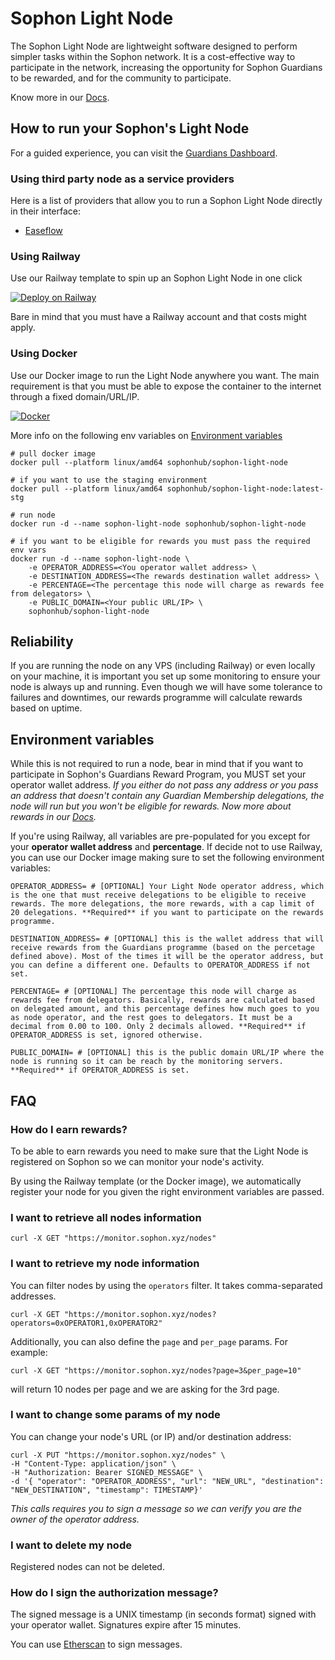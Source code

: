 
# Sophon Light Node

The Sophon Light Node are lightweight software designed to perform simpler tasks within the Sophon network. It is a cost-effective way to participate in the network, increasing the opportunity for Sophon Guardians to be rewarded, and for the community to participate.

Know more in our [Docs](https://docs.sophon.xyz/sophon/sophon-guardians-and-nodes/sophon-nodes).

## How to run your Sophon's Light Node

For a guided experience, you can visit the [Guardians Dashboard](https://guardian.sophon.xyz).

### Using third party node as a service providers

Here is a list of providers that allow you to run a Sophon Light Node directly in their interface:
- [Easeflow](https://easeflow.io)

### Using Railway

Use our Railway template to spin up an Sophon Light Node in one click

[![Deploy on Railway](https://railway.app/button.svg)](https://railway.app/template/wEhaxi?referralCode=qB-i6S)

Bare in mind that you must have a Railway account and that costs might apply.

### Using Docker

Use our Docker image to run the Light Node anywhere you want. The main requirement is that you must be able to expose the container to the internet through a fixed domain/URL/IP.

[![Docker](https://cdn.icon-icons.com/icons2/2530/PNG/128/dockerhub_button_icon_151899.png)](https://hub.docker.com/r/sophonhub/sophon-light-node)

More info on the following env variables on [Environment variables](#environment-variables)

```
# pull docker image
docker pull --platform linux/amd64 sophonhub/sophon-light-node

# if you want to use the staging environment
docker pull --platform linux/amd64 sophonhub/sophon-light-node:latest-stg

# run node
docker run -d --name sophon-light-node sophonhub/sophon-light-node

# if you want to be eligible for rewards you must pass the required env vars
docker run -d --name sophon-light-node \
    -e OPERATOR_ADDRESS=<You operator wallet address> \
    -e DESTINATION_ADDRESS=<The rewards destination wallet address> \
    -e PERCENTAGE=<The percentage this node will charge as rewards fee from delegators> \
    -e PUBLIC_DOMAIN=<Your public URL/IP> \
    sophonhub/sophon-light-node
```

## Reliability
If you are running the node on any VPS (including Railway) or even locally on your machine, it is important you set up some monitoring to ensure your node is always up and running. Even though we will have some tolerance to failures and downtimes, our rewards programme will calculate rewards based on uptime.

## Environment variables

While this is not required to run a node, bear in mind that if you want to participate in Sophon's Guardians Reward Program, you MUST set your operator wallet address. *If you either do not pass any address or you pass an address that doesn't contain any Guardian Membership delegations, the node will run but you won't be eligible for rewards. Now more about rewards in our [Docs](https://docs.sophon.xyz/sophon/sophon-guardians-and-nodes/node-rewards).*

If you're using Railway, all variables are pre-populated for you except for your **operator wallet address** and **percentage**. 
If decide not to use Railway, you can use our Docker image making sure to set the following environment variables:
```
OPERATOR_ADDRESS= # [OPTIONAL] Your Light Node operator address, which is the one that must receive delegations to be eligible to receive rewards. The more delegations, the more rewards, with a cap limit of 20 delegations. **Required** if you want to participate on the rewards programme.

DESTINATION_ADDRESS= # [OPTIONAL] this is the wallet address that will receive rewards from the Guardians programme (based on the percetage defined above). Most of the times it will be the operator address, but you can define a different one. Defaults to OPERATOR_ADDRESS if not set.

PERCENTAGE= # [OPTIONAL] The percentage this node will charge as rewards fee from delegators. Basically, rewards are calculated based on delegated amount, and this percentage defines how much goes to you as node operator, and the rest goes to delegators. It must be a decimal from 0.00 to 100. Only 2 decimals allowed. **Required** if OPERATOR_ADDRESS is set, ignored otherwise.

PUBLIC_DOMAIN= # [OPTIONAL] this is the public domain URL/IP where the node is running so it can be reach by the monitoring servers. **Required** if OPERATOR_ADDRESS is set.
```

## FAQ

### How do I earn rewards?
To be able to earn rewards you need to make sure that the Light Node is registered on Sophon so we can monitor your node's activity.

By using the Railway template (or the Docker image), we automatically register your node for you given the right environment variables are passed.

### I want to retrieve all nodes information
```
curl -X GET "https://monitor.sophon.xyz/nodes"
```

### I want to retrieve my node information
You can filter nodes by using the `operators` filter. It takes comma-separated addresses.
```
curl -X GET "https://monitor.sophon.xyz/nodes?operators=0xOPERATOR1,0xOPERATOR2"
```
Additionally, you can also define the `page` and `per_page` params. For example:
```
curl -X GET "https://monitor.sophon.xyz/nodes?page=3&per_page=10"
```
will return 10 nodes per page and we are asking for the 3rd page.

### I want to change some params of my node
You can change your node's URL (or IP) and/or destination address: 
```
curl -X PUT "https://monitor.sophon.xyz/nodes" \
-H "Content-Type: application/json" \
-H "Authorization: Bearer SIGNED_MESSAGE" \
-d '{ "operator": "OPERATOR_ADDRESS", "url": "NEW_URL", "destination": "NEW_DESTINATION", "timestamp": TIMESTAMP}'
```
*This calls requires you to sign a message so we can verify you are the owner of the operator address.*

### I want to delete my node
Registered nodes can not be deleted.

### How do I sign the authorization message?
The signed message is a UNIX timestamp (in seconds format) signed with your operator wallet. Signatures expire after 15 minutes.

You can use [Etherscan](https://etherscan.io/verifiedSignatures#) to sign messages.
